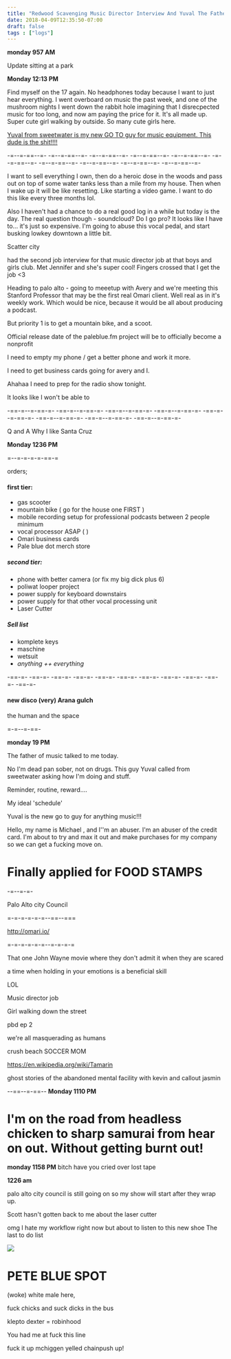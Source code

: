 ```yaml
---
title: "Redwood Scavenging Music Director Interview And Yuval The Father Of Music"
date: 2018-04-09T12:35:50-07:00
draft: false
tags : ["logs"]
---
```




**monday 957 AM**

Update sitting at a park



**Monday 12:13 PM**

Find myself on the 17 again.
No headphones today because I want to just hear everything. I went overboard on music the past week, and one of the mushroom nights I went down the rabbit hole imagining that I disrecpected music for too long, and now am paying the price for it. It's all made up. Super cute girl walking by outside. So many cute girls here.  




<a href="https://en.wikipedia.org/wiki/Yuval_(given_name)">Yuval from sweetwater is my new GO TO guy for music equipment. This dude is the shit!!!!
</a>

-=--=-==--=- -=--=-==--=- -=--=-==--=- -=--=-==--=- -=--=-==--=- -=--=-==--=- -=--=-==--=- -=--=-==--=- -=--=-==--=- -=--=-==--=-


I want to sell everything I own, then do a heroic dose in the woods and pass out on top of some water tanks less than a mile from my house. Then when I wake up it will be like resetting. Like starting a video game. I want to do this like every three months lol.

Also I haven't had a chance to do a real good log in a while but today is the day. The real question though - soundcloud? Do I go pro? It looks like I have to... it's just so expensive. I'm going to abuse this vocal pedal, and start busking lowkey downtown a little bit.

Scatter city

had the second job interview for that music director job at that boys and girls club. Met Jennifer and she's super cool! Fingers crossed that I get the job <3


Heading to palo alto - going to meeetup with Avery and we're meeting this Stanford Professor that may be the first real Omari client. Well real as in it's weekly work. Which would be nice, because it would be all about producing a podcast.

But priority 1 is to get a mountain bike, and a scoot.

Official release date of the paleblue.fm project will be to officially become a nonprofit

I need to empty my phone / get a better phone and work it more.

I need to get business cards going for avery and I.

Ahahaa I need to prep for the radio show tonight.

It looks like I won't be able to


-==-=--=-==-=- -==-=--=-==-=- -==-=--=-==-=- -==-=--=-==-=- -==-=--=-==-=- -==-=--=-==-=- -==-=--=-==-=- -==-=--=-==-=-


Q and A
Why I like Santa Cruz


**Monday 1236 PM**


=--=-=-=-=-==-=

orders;

#### first tier:

   - gas scooter
   - mountain bike ( go for the house one FIRST )
   - mobile recording setup for professional podcasts between 2 people minimum
   - vocal processor ASAP ( )
   - Omari business cards
   - Pale blue dot merch store


##### second tier:
  - phone with better camera (or fix my big dick plus 6)
  - poliwat looper project
  - power supply for keyboard downstairs
  - power supply for that other vocal processing unit
  - Laser Cutter


##### Sell list
  - komplete keys
  - maschine
  - wetsuit
  - _anything ++ everything_

-==-=- -==-=- -==-=- -==-=- -==-=- -==-=- -==-=- -==-=- -==-=- -==-=- -==-=-


#### new disco (very) Arana gulch



the human and the space


=-=--=-==-


**monday 19 PM**

The father of music talked to me today.

No I'm dead pan sober, not on drugs. This guy Yuval called from sweetwater asking how I'm doing and stuff.


Reminder, routine, reward....

My ideal 'schedule'

Yuval is the new go to guy for anything music!!!




Hello, my name is Michael , and I''m an abuser. I'm an abuser of the credit card. I'm about to try and max it out and make purchases for my company so we can get a fucking move on.


# Finally applied for FOOD STAMPS  

-=--=-=-







Palo Alto city Council


=-=-=-=-=-=--==--===

http://omari.io/

=-=-=-=-=-=--=-=-=-=




That one John Wayne movie where they don't admit it when they are scared

a time when holding in your emotions is a beneficial skill

LOL



Music director job


Girl walking down the street





pbd ep 2


we're all masquerading as humans

crush beach SOCCER MOM




https://en.wikipedia.org/wiki/Tamarin

ghost stories of the abandoned mental facility with kevin and callout jasmin








--==--=-==--
**Monday 1110 PM**
# I'm on the road from headless chicken to sharp samurai from hear on out. Without getting burnt out!




**monday 1158 PM**
bitch have you cried over lost tape



**1226 am**

palo alto city council is still going on so my show will start after they wrap up.

Scott hasn't gotten back to me about the laser cutter



omg I hate my workflow right now but about to listen to this new shoe
The last to do list


<img src="/img/"/>


# PETE BLUE SPOT

(woke) white male here,

fuck chicks and suck dicks in the bus

klepto dexter = robinhood

You had me at fuck this line

fuck it up mchiggen yelled chainpush up!  
